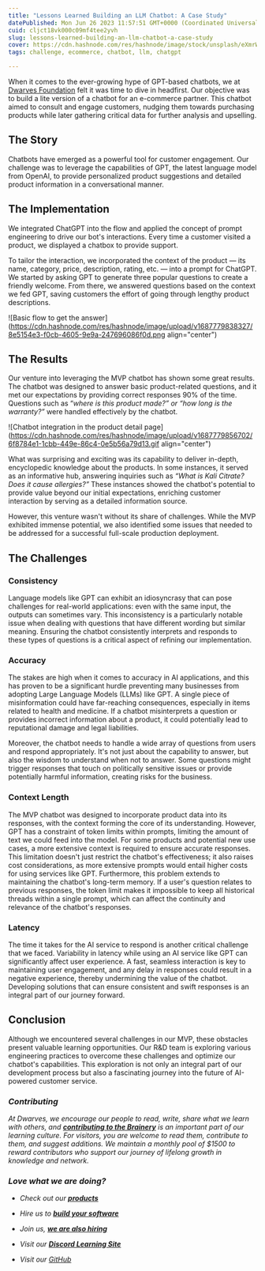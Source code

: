 ```yaml
---
title: "Lessons Learned Building an LLM Chatbot: A Case Study"
datePublished: Mon Jun 26 2023 11:57:51 GMT+0000 (Coordinated Universal Time)
cuid: cljct18vk000c09mf4tee2yvh
slug: lessons-learned-building-an-llm-chatbot-a-case-study
cover: https://cdn.hashnode.com/res/hashnode/image/stock/unsplash/eXmrW9I1Fnw/upload/4e0601766b2d640266b02d97c9043e9b.png
tags: challenge, ecommerce, chatbot, llm, chatgpt

---
```


When it comes to the ever-growing hype of GPT-based chatbots, we at [Dwarves Foundation](https://d.foundation/) felt it was time to dive in headfirst. Our objective was to build a lite version of a chatbot for an e-commerce partner. This chatbot aimed to consult and engage customers, nudging them towards purchasing products while later gathering critical data for further analysis and upselling.

## **The Story**

Chatbots have emerged as a powerful tool for customer engagement. Our challenge was to leverage the capabilities of GPT, the latest language model from OpenAI, to provide personalized product suggestions and detailed product information in a conversational manner.

## **The Implementation**

We integrated ChatGPT into the flow and applied the concept of prompt engineering to drive our bot's interactions. Every time a customer visited a product, we displayed a chatbox to provide support.

To tailor the interaction, we incorporated the context of the product — its name, category, price, description, rating, etc. — into a prompt for ChatGPT. We started by asking GPT to generate three popular questions to create a friendly welcome. From there, we answered questions based on the context we fed GPT, saving customers the effort of going through lengthy product descriptions.

![Basic flow to get the answer](https://cdn.hashnode.com/res/hashnode/image/upload/v1687779838327/8e5154e3-f0cb-4605-9e9a-247696086f0d.png align="center")

## **The Results**

Our venture into leveraging the MVP chatbot has shown some great results. The chatbot was designed to answer basic product-related questions, and it met our expectations by providing correct responses 90% of the time. Questions such as “*where is this product made?” or* *“how long is the warranty?”* were handled effectively by the chatbot.

![Chatbot integration in the product detail page](https://cdn.hashnode.com/res/hashnode/image/upload/v1687779856702/6f8784e1-1cbb-449e-86c4-0e5b56a79d13.gif align="center")

What was surprising and exciting was its capability to deliver in-depth, encyclopedic knowledge about the products. In some instances, it served as an informative hub, answering inquiries such as *“What is Kali Citrate? Does it cause allergies?”* These instances showed the chatbot's potential to provide value beyond our initial expectations, enriching customer interaction by serving as a detailed information source.

However, this venture wasn't without its share of challenges. While the MVP exhibited immense potential, we also identified some issues that needed to be addressed for a successful full-scale production deployment.

## **The Challenges**

### **Consistency**

Language models like GPT can exhibit an idiosyncrasy that can pose challenges for real-world applications: even with the same input, the outputs can sometimes vary. This inconsistency is a particularly notable issue when dealing with questions that have different wording but similar meaning. Ensuring the chatbot consistently interprets and responds to these types of questions is a critical aspect of refining our implementation.

### **Accuracy**

The stakes are high when it comes to accuracy in AI applications, and this has proven to be a significant hurdle preventing many businesses from adopting Large Language Models (LLMs) like GPT. A single piece of misinformation could have far-reaching consequences, especially in items related to health and medicine. If a chatbot misinterprets a question or provides incorrect information about a product, it could potentially lead to reputational damage and legal liabilities.

Moreover, the chatbot needs to handle a wide array of questions from users and respond appropriately. It's not just about the capability to answer, but also the wisdom to understand when not to answer. Some questions might trigger responses that touch on politically sensitive issues or provide potentially harmful information, creating risks for the business.

### **Context Length**

The MVP chatbot was designed to incorporate product data into its responses, with the context forming the core of its understanding. However, GPT has a constraint of token limits within prompts, limiting the amount of text we could feed into the model. For some products and potential new use cases, a more extensive context is required to ensure accurate responses. This limitation doesn't just restrict the chatbot's effectiveness; it also raises cost considerations, as more extensive prompts would entail higher costs for using services like GPT. Furthermore, this problem extends to maintaining the chatbot's long-term memory. If a user's question relates to previous responses, the token limit makes it impossible to keep all historical threads within a single prompt, which can affect the continuity and relevance of the chatbot's responses.

### **Latency**

The time it takes for the AI service to respond is another critical challenge that we faced. Variability in latency while using an AI service like GPT can significantly affect user experience. A fast, seamless interaction is key to maintaining user engagement, and any delay in responses could result in a negative experience, thereby undermining the value of the chatbot. Developing solutions that can ensure consistent and swift responses is an integral part of our journey forward.

## **Conclusion**

Although we encountered several challenges in our MVP, these obstacles present valuable learning opportunities. Our R&D team is exploring various engineering practices to overcome these challenges and optimize our chatbot's capabilities. This exploration is not only an integral part of our development process but also a fascinating journey into the future of AI-powered customer service.

### ***Contributing***

*At Dwarves, we encourage our people to read, write, share what we learn with others, and* [***contributing to the Brainery***](https://brain.d.foundation/CONTRIBUTING) *is an important part of our learning culture. For visitors, you are welcome to read them, contribute to them, and suggest additions. We maintain a monthly pool of $1500 to reward contributors who support our journey of lifelong growth in knowledge and network.*

### *Love what we are doing?*

* *Check out our* [***products***](https://superbits.co/)
    
* *Hire us to* [***build your software***](https://d.foundation/)
    
* *Join us,* [***we are also hiring***](https://github.com/dwarvesf/WeAreHiring)
    
* *Visit our* [***Discord Learning Site***](https://discord.gg/dzNBpNTVEZ)
    
* *Visit our* [*GitHub*](https://github.com/dwarvesf)